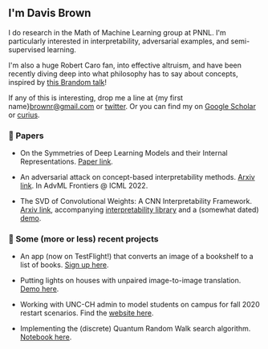 ## I'm Davis Brown

I do research in the Math of Machine Learning group at PNNL. I'm particularly interested in interpretability, adversarial examples, and semi-supervised learning. 

I'm also a huge Robert Caro fan, into effective altruism, and have been recently diving deep into what philosophy has to say about concepts, inspired by [this Brandom talk](http://ceur-ws.org/Vol-444/paper13.pdf)!

If any of this is interesting, drop me a line at {my first name}brownr@gmail.com or [twitter](https://twitter.com/davisbrownr). Or you can find my on [Google Scholar](https://scholar.google.com/citations?hl=en&user=zQEbpYYAAAAJ&view_op=list_works&sortby=pubdate) or [curius](https://curius.app/davis-brown).

### 📝 Papers
- On the Symmetries of Deep Learning Models and their Internal Representations. [Paper link](https://arxiv.org/abs/2205.14258).
 
- An adversarial attack on concept-based interpretability methods. [Arxiv link](https://arxiv.org/abs/2110.07120). In AdvML Frontiers @ ICML 2022.

- The SVD of Convolutional Weights: A CNN Interpretability Framework. [Arxiv link](https://arxiv.org/abs/2208.06894), accompanying [interpretability library](https://github.com/pnnl/DeepDataProfiler) and a (somewhat dated) [demo](https://share.streamlit.io/pnnl/deepdataprofiler/frontend/main_streamlit.py).

### 🔨 Some (more or less) recent projects

- An app (now on TestFlight!) that converts an image of a bookshelf to a list of books. [Sign up here](https://lookshelf.app/).

- Putting lights on houses with unpaired image-to-image translation. [Demo here](https://share.streamlit.io/davisrbr/holiday-lights/main/main.py).

- Working with UNC-CH admin to model students on campus for fall 2020 restart scenarios. Find the [website here](https://davisrbr.github.io/fall2020unc/).

- Implementing the (discrete) Quantum Random Walk search algorithm. [Notebook here](https://github.com/nickk124/quantumsearch/blob/master/random_walk_search.ipynb).
